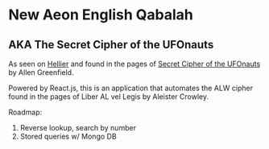 # New Aeon English Qabalah
## AKA The Secret Cipher of the UFOnauts

As seen on [Hellier](https://www.hellier.tv/) and found in the pages of [Secret Cipher of the UFOnauts](https://www.amazon.com/gp/product/171864535X/ref=as_li_tl?ie=UTF8&camp=1789&creative=9325&creativeASIN=171864535X&linkCode=as2&tag=lastp00-20&linkId=8eaab485f381b3cad953220fb88d9de1) by Allen Greenfield.

Powered by React.js, this is an application that automates the ALW cipher found in the pages of Liber AL vel Legis by Aleister Crowley.

Roadmap:

1. Reverse lookup, search by number
2. Stored queries w/ Mongo DB